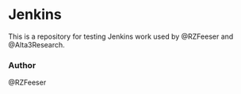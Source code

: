 # Jenkins
This is a repository for testing Jenkins work used by @RZFeeser and @Alta3Research.

### Author
@RZFeeser
